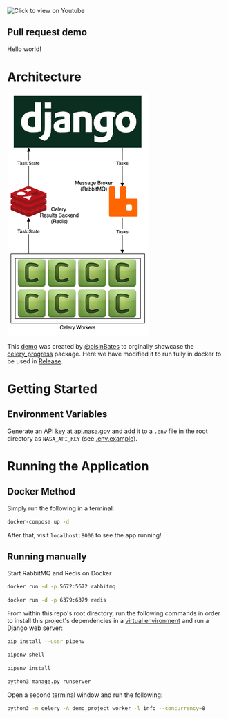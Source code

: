 ![Click to view on Youtube](celery_progress_demo.png)

## Pull request demo

Hello world!

# Architecture

![Architecture Diagram](architecture_diagram.png)

This [demo](https://github.com/oisinBates/celery_progress_demo) was created by [@oisinBates](https://github.com/oisinBates) to orginally showcase the [celery_progress](https://github.com/czue/celery-progress)
package. Here we have modified it to run fully in docker to be used in [Release](https://releasehub.com/).

# Getting Started

## Environment Variables

Generate an API key at [api.nasa.gov](https://api.nasa.gov/) and add it to a `.env` file in the root directory as `NASA_API_KEY` (see [.env.example](/.env.example)).

# Running the Application

## Docker Method

Simply run the following in a terminal:

```bash
docker-compose up -d
```

After that, visit `localhost:8000` to see the app running!

## Running manually

Start RabbitMQ and Redis on Docker

```bash
docker run -d -p 5672:5672 rabbitmq
```

```bash
docker run -d -p 6379:6379 redis
```

From within this repo's root directory, run the following commands in order to install this project's dependencies in a [virtual environment](https://pipenv.pypa.io/en/latest/) and run a Django web server:

```bash
pip install --user pipenv
```

```bash
pipenv shell
```

```bash
pipenv install
```

```bash
python3 manage.py runserver
```

Open a second terminal window and run the following:

```bash
python3 -m celery -A demo_project worker -l info --concurrency=8
```
